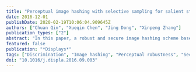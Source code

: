 ```yaml
---
title: "Perceptual image hashing with selective sampling for salient structure features"
date: 2016-12-01
publishDate: 2020-02-19T10:06:04.909645Z
authors: ["Chuan Qin", "Xueqin Chen", "Jing Dong", "Xinpeng Zhang"]
publication_types: ["2"]
abstract: "In this paper, a robust and secure image hashing scheme based on salient structure features is proposed, which can be applied in image authentication and retrieval. In order to acquire the fixed length of image hash, the pre-processing for image regularization is first conducted on input image. Salient edge detection is then applied on the secondary image, and a series of non-overlapping blocks containing the richest structural information in the secondary image are selectively sampled according to the edge binary map. Dominant DCT coefficients of the sampled blocks with their corresponding position information are retrieved as the robust features. After the compression with dimensionality reduction for the concatenated features, the final hash can be produced. Experimental results show that the proposed scheme has better performances of perceptual robustness and discrimination compared with some state-of-the-art schemes."
featured: false
publication: "*Displays*"
tags: ["Discrimination", "Image hashing", "Perceptual robustness", "Security", "Selective sampling", "Structure feature"]
doi: "10.1016/j.displa.2016.09.003"
---
```


